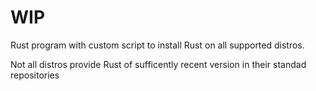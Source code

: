 # WIP

Rust program with custom script to install Rust on all supported distros.

Not all distros provide Rust of sufficently recent version in their standad repositories
